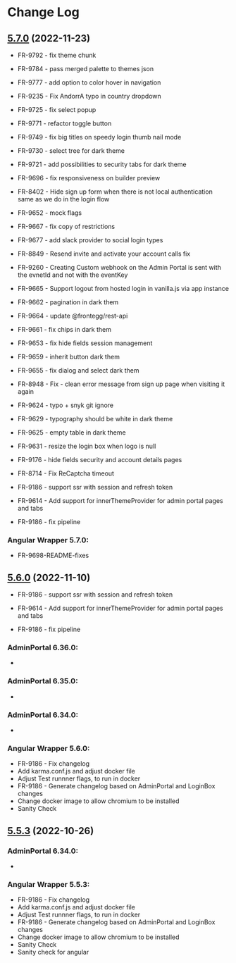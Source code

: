 # Change Log

## [5.7.0](https://github.com/frontegg/frontegg-angular/compare/v5.6.0...v5.7.0) (2022-11-23)

- FR-9792 - fix theme chunk
- FR-9784 - pass merged palette to themes json
- FR-9777 - add option to color hover in navigation
- FR-9235 - Fix AndorrA typo in country dropdown
- FR-9725 - fix select popup
- FR-9771 - refactor toggle button
- FR-9749 - fix big titles on speedy login thumb nail mode
- FR-9730 - select tree for dark theme
- FR-9721 - add possibilities to security tabs for dark theme
- FR-9696 - fix responsiveness on builder preview
- FR-8402 - Hide sign up form when there is not local authentication same as we do in the login flow
- FR-9652 - mock flags
- FR-9667 - fix copy of restrictions
- FR-9677 - add slack provider to social login types
- FR-8849 - Resend invite and activate your account calls fix
- FR-9260 - Creating Custom webhook on the Admin Portal is sent with the evnetId and not with the eventKey

- FR-9665 - Support logout from hosted login in vanilla.js via app instance
- FR-9662 - pagination in dark them

- FR-9664 - update @frontegg/rest-api
- FR-9661 - fix chips in dark them
- FR-9653 - fix hide fields session management
- FR-9659 - inherit button dark them
- FR-9655 - fix dialog and select dark them
- FR-8948 - Fix - clean error message from sign up page when visiting it again
- FR-9624 - typo + snyk git ignore
- FR-9629 - typography should be white in dark theme
- FR-9625 - empty table in dark theme
- FR-9631 - resize the login box when logo is null
- FR-9176 - hide fields security and account details pages
- FR-8714 - Fix ReCaptcha timeout
- FR-9186 - support ssr with session and refresh token
- FR-9614 - Add support for innerThemeProvider for admin portal pages and tabs

- FR-9186 - fix pipeline

### Angular Wrapper 5.7.0:
- FR-9698-README-fixes

## [5.6.0](https://github.com/frontegg/frontegg-angular/compare/v5.5.3...v5.6.0) (2022-11-10)

- FR-9186 - support ssr with session and refresh token
- FR-9614 - Add support for innerThemeProvider for admin portal pages and tabs

- FR-9186 - fix pipeline
### AdminPortal 6.36.0:
- 

### AdminPortal 6.35.0:
- 
### AdminPortal 6.34.0:
- 

### Angular Wrapper 5.6.0:
- FR-9186 - Fix changelog
- Add karma.conf.js and adjust docker file
- Adjust Test runnner flags, to run in docker
- FR-9186 - Generate changelog based on AdminPortal and LoginBox changes
- Change docker image to allow chromium to be installed
- Sanity Check

## [5.5.3](https://github.com/frontegg/frontegg-angular/compare/v5.5.2...v5.5.3) (2022-10-26)

### AdminPortal 6.34.0:
- 

### Angular Wrapper 5.5.3:
- FR-9186 - Fix changelog
- Add karma.conf.js and adjust docker file
- Adjust Test runnner flags, to run in docker
- FR-9186 - Generate changelog based on AdminPortal and LoginBox changes
- Change docker image to allow chromium to be installed
- Sanity Check
- Sanity check for angular

